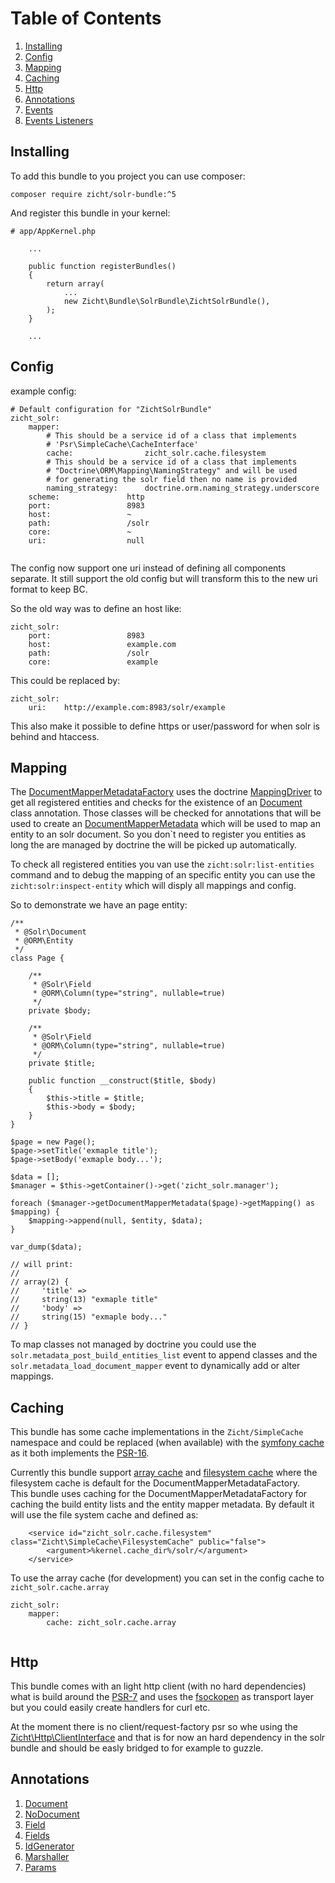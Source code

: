 # Table of Contents

1. [Installing](#installing)
2. [Config](#config)
3. [Mapping](#mapping)
4. [Caching](#caching)
5. [Http](#http)
6. [Annotations](#annotations)
7. [Events](#)
7. [Events Listeners](#)

## Installing

To add this bundle to you project you can use composer: 

```
composer require zicht/solr-bundle:^5
```

And register this bundle in your kernel:

```
# app/AppKernel.php

    ...
    
    public function registerBundles()
    {
        return array(
            ...            
            new Zicht\Bundle\SolrBundle\ZichtSolrBundle(),
        );
    }
    
    ...
```

## Config

example config:

```
# Default configuration for "ZichtSolrBundle"
zicht_solr:
    mapper:
        # This should be a service id of a class that implements 
        # 'Psr\SimpleCache\CacheInterface'
        cache:                zicht_solr.cache.filesystem
        # This should be a service id of a class that implements 
        # "Doctrine\ORM\Mapping\NamingStrategy" and will be used 
        # for generating the solr field then no name is provided
        naming_strategy:      doctrine.orm.naming_strategy.underscore
    scheme:               http
    port:                 8983
    host:                 ~
    path:                 /solr
    core:                 ~
    uri:                  null


```  

The config now support one uri instead of defining all components separate. It still support the old config but will transform this to the new uri format to keep BC.

So the old way was to define an host like:

```
zicht_solr:
    port:                 8983
    host:                 example.com
    path:                 /solr
    core:                 example
``` 

This could be replaced by:

```
zicht_solr:
    uri:    http://example.com:8983/solr/example
```

This also make it possible to define https or user/password for when solr is behind and htaccess.


## Mapping

The [DocumentMapperMetadataFactory](../src/Zicht/Bundle/SolrBundle/Mapping/DocumentMapperMetadataFactory.php) uses the doctrine [MappingDriver](https://www.doctrine-project.org/api/orm/latest/Doctrine/ORM/Mapping/Driver/MappingDriver.html) to get all registered entities and checks for the existence of an [Document](../src/Zicht/Bundle/SolrBundle/Mapping/DocumentMapperMetadataFactory.php) class annotation. Those classes will be checked for annotations that will be used to create an [DocumentMapperMetadata](../src/Zicht/Bundle/SolrBundle/Mapping/DocumentMapperMetadata.php) which will be used to map an entity to an solr document. So you don`t need to register you entities as long the are managed by doctrine the will be picked up automatically.

To check all registered entities you van use the `zicht:solr:list-entities` command and to debug the mapping of an specific entity you can use the `zicht:solr:inspect-entity` which will disply all mappings and config. 

So to demonstrate we have an page entity:

```
/**
 * @Solr\Document
 * @ORM\Entity
 */
class Page {

    /**
     * @Solr\Field
     * @ORM\Column(type="string", nullable=true)
     */         
    private $body;
    
    /**
     * @Solr\Field
     * @ORM\Column(type="string", nullable=true)
     */
    private $title;
    
    public function __construct($title, $body)
    {
        $this->title = $title;
        $this->body = $body;
    }
}

```


```
$page = new Page();
$page->setTitle('exmaple title');
$page->setBody('exmaple body...');

$data = []; 
$manager = $this->getContainer()->get('zicht_solr.manager');

foreach ($manager->getDocumentMapperMetadata($page)->getMapping() as $mapping) {
    $mapping->append(null, $entity, $data);
}

var_dump($data);

// will print:
// 
// array(2) {
//     'title' =>
//     string(13) "exmaple title"
//     'body' =>
//     string(15) "exmaple body..."
// }

```

To map classes not managed by doctrine you could use the `solr.metadata_post_build_entities_list` event to append classes and the `solr.metadata_load_document_mapper` event to dynamically add or alter mappings.

## Caching

This bundle has some cache implementations in the `Zicht/SimpleCache` namespace and could be replaced (when available) with the [symfony cache](https://symfony.com/doc/current/components/cache.html) as it both implements the [PSR-16](https://www.php-fig.org/psr/psr-16/).


Currently this bundle support [array cache](../src/Zicht/SimpleCache/ArrayCache.php) and [filesystem cache](../src/Zicht/SimpleCache/ArrayCache.php) where the filesystem cache is default for the DocumentMapperMetadataFactory.   
This bundle uses caching for the DocumentMapperMetadataFactory for caching the build entity lists and the entity mapper metadata. By default it will use the file system cache and defined as:

```
    <service id="zicht_solr.cache.filesystem" class="Zicht\SimpleCache\FilesystemCache" public="false">
        <argument>%kernel.cache_dir%/solr/</argument>
    </service>
```

To use the array cache (for development) you can set in the config cache to `zicht_solr.cache.array`

```
zicht_solr:
    mapper:
        cache: zicht_solr.cache.array
            
```

## Http

This bundle comes with an light http client (with no hard dependencies) what is build around the [PSR-7](https://www.php-fig.org/psr/psr-7) and uses the [fsockopen](http://php.net/manual/en/function.fsockopen.php) as transport layer but you could easily create handlers for curl etc.

At the moment there is no client/request-factory psr so whe using the [Zicht\Http\ClientInterface](../src/Zicht/Http/ClientInterface.php) and that is for now an hard dependency in the solr bundle and should be easly bridged to for example to guzzle. 

## Annotations

1. [Document](./annotations/Document.md)
2. [NoDocument](./annotations/NoDocument.md)
3. [Field](./annotations/Field.md) 
4. [Fields](./annotations/Fields.md) 
5. [IdGenerator](./annotations/IdGenerator.md) 
6. [Marshaller](./annotations/Marshaller.md) 
7. [Params](./annotations/Params.md) 

 
